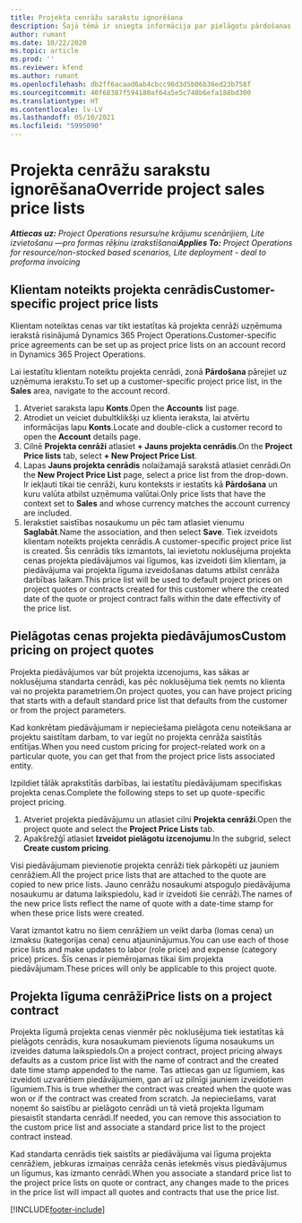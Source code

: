 ```yaml
---
title: Projekta cenrāžu sarakstu ignorēšana
description: Šajā tēmā ir sniegta informācija par pielāgotu pārdošanas cenrāžu izveidi.
author: rumant
ms.date: 10/22/2020
ms.topic: article
ms.prod: ''
ms.reviewer: kfend
ms.author: rumant
ms.openlocfilehash: db2ff6acaad6ab4cbcc98d3d5b06b36ed23b758f
ms.sourcegitcommit: 40f68387f594180af64a5e5c748b6efa188bd300
ms.translationtype: HT
ms.contentlocale: lv-LV
ms.lasthandoff: 05/10/2021
ms.locfileid: "5995090"
---
```

# <a name="override-project-sales-price-lists"></a><span data-ttu-id="ff1b8-103">Projekta cenrāžu sarakstu ignorēšana</span><span class="sxs-lookup"><span data-stu-id="ff1b8-103">Override project sales price lists</span></span>

<span data-ttu-id="ff1b8-104">_**Attiecas uz:** Project Operations resursu/ne krājumu scenārijiem, Lite izvietošanu —pro formas rēķinu izrakstīšanai_</span><span class="sxs-lookup"><span data-stu-id="ff1b8-104">_**Applies To:** Project Operations for resource/non-stocked based scenarios, Lite deployment - deal to proforma invoicing_</span></span>

## <a name="customer-specific-project-price-lists"></a><span data-ttu-id="ff1b8-105">Klientam noteikts projekta cenrādis</span><span class="sxs-lookup"><span data-stu-id="ff1b8-105">Customer-specific project price lists</span></span>

<span data-ttu-id="ff1b8-106">Klientam noteiktas cenas var tikt iestatītas kā projekta cenrāži uzņēmuma ierakstā risinājumā Dynamics 365 Project Operations.</span><span class="sxs-lookup"><span data-stu-id="ff1b8-106">Customer-specific price agreements can be set up as project price lists on an account record in Dynamics 365 Project Operations.</span></span>

<span data-ttu-id="ff1b8-107">Lai iestatītu klientam noteiktu projekta cenrādi, zonā **Pārdošana** pārejiet uz uzņēmuma ierakstu.</span><span class="sxs-lookup"><span data-stu-id="ff1b8-107">To set up a customer-specific project price list, in the **Sales** area, navigate to the account record.</span></span>

1. <span data-ttu-id="ff1b8-108">Atveriet saraksta lapu **Konts**.</span><span class="sxs-lookup"><span data-stu-id="ff1b8-108">Open the **Accounts** list page.</span></span>
2. <span data-ttu-id="ff1b8-109">Atrodiet un veiciet dubultklikšķi uz klienta ieraksta, lai atvērtu informācijas lapu **Konts**.</span><span class="sxs-lookup"><span data-stu-id="ff1b8-109">Locate and double-click a customer record to open the **Account** details page.</span></span>
3. <span data-ttu-id="ff1b8-110">Cilnē **Projekta cenrāži** atlasiet **+ Jauns projekta cenrādis**.</span><span class="sxs-lookup"><span data-stu-id="ff1b8-110">On the **Project Price lists** tab, select **+ New Project Price List**.</span></span>
4. <span data-ttu-id="ff1b8-111">Lapas **Jauns projekta cenrādis** nolaižamajā sarakstā atlasiet cenrādi.</span><span class="sxs-lookup"><span data-stu-id="ff1b8-111">On the **New Project Price List** page, select a price list from the drop-down.</span></span> <span data-ttu-id="ff1b8-112">Ir iekļauti tikai tie cenrāži, kuru konteksts ir iestatīts kā **Pārdošana** un kuru valūta atbilst uzņēmuma valūtai.</span><span class="sxs-lookup"><span data-stu-id="ff1b8-112">Only price lists that have the context set to **Sales** and whose currency matches the account currency are included.</span></span>
5. <span data-ttu-id="ff1b8-113">Ierakstiet saistības nosaukumu un pēc tam atlasiet vienumu **Saglabāt**.</span><span class="sxs-lookup"><span data-stu-id="ff1b8-113">Name the association, and then select **Save**.</span></span> <span data-ttu-id="ff1b8-114">Tiek izveidots klientam noteikts projekta cenrādis.</span><span class="sxs-lookup"><span data-stu-id="ff1b8-114">A customer-specific project price list is created.</span></span> <span data-ttu-id="ff1b8-115">Šis cenrādis tiks izmantots, lai ievietotu noklusējuma projekta cenas projekta piedāvājumos vai līgumos, kas izveidoti šim klientam, ja piedāvājuma vai projekta līguma izveidošanas datums atbilst cenrāža darbības laikam.</span><span class="sxs-lookup"><span data-stu-id="ff1b8-115">This price list will be used to default project prices on project quotes or contracts created for this customer where the created date of the quote or project contract falls within the date effectivity of the price list.</span></span>

## <a name="custom-pricing-on-project-quotes"></a><span data-ttu-id="ff1b8-116">Pielāgotas cenas projekta piedāvājumos</span><span class="sxs-lookup"><span data-stu-id="ff1b8-116">Custom pricing on project quotes</span></span>

<span data-ttu-id="ff1b8-117">Projekta piedāvājumos var būt projekta izcenojums, kas sākas ar noklusējuma standarta cenrādi, kas pēc noklusējuma tiek ņemts no klienta vai no projekta parametriem.</span><span class="sxs-lookup"><span data-stu-id="ff1b8-117">On project quotes, you can have project pricing that starts with a default standard price list that defaults from the customer or from the project parameters.</span></span>

<span data-ttu-id="ff1b8-118">Kad konkrētam piedāvājumam ir nepieciešama pielāgota cenu noteikšana ar projektu saistītam darbam, to var iegūt no projekta cenrāža saistītās entītijas.</span><span class="sxs-lookup"><span data-stu-id="ff1b8-118">When you need custom pricing for project-related work on a particular quote, you can get that from the project price lists associated entity.</span></span>

<span data-ttu-id="ff1b8-119">Izpildiet tālāk aprakstītās darbības, lai iestatītu piedāvājumam specifiskas projekta cenas.</span><span class="sxs-lookup"><span data-stu-id="ff1b8-119">Complete the following steps to set up quote-specific project pricing.</span></span>

1. <span data-ttu-id="ff1b8-120">Atveriet projekta piedāvājumu un atlasiet cilni **Projekta cenrāži**.</span><span class="sxs-lookup"><span data-stu-id="ff1b8-120">Open the project quote and select the **Project Price Lists** tab.</span></span>
2. <span data-ttu-id="ff1b8-121">Apakšrežģī atlasiet **Izveidot pielāgotu izcenojumu**.</span><span class="sxs-lookup"><span data-stu-id="ff1b8-121">In the subgrid, select **Create custom pricing**.</span></span>

<span data-ttu-id="ff1b8-122">Visi piedāvājumam pievienotie projekta cenrāži tiek pārkopēti uz jauniem cenrāžiem.</span><span class="sxs-lookup"><span data-stu-id="ff1b8-122">All the project price lists that are attached to the quote are copied to new price lists.</span></span> <span data-ttu-id="ff1b8-123">Jauno cenrāžu nosaukumi atspoguļo piedāvājuma nosaukumu ar datuma laikspiedolu, kad ir izveidoti šie cenrāži.</span><span class="sxs-lookup"><span data-stu-id="ff1b8-123">The names of the new price lists reflect the name of quote with a date-time stamp for when these price lists were created.</span></span>

<span data-ttu-id="ff1b8-124">Varat izmantot katru no šiem cenrāžiem un veikt darba (lomas cena) un izmaksu (kategorijas cena) cenu atjauninājumus.</span><span class="sxs-lookup"><span data-stu-id="ff1b8-124">You can use each of those price lists and make updates to labor (role price) and expense (category price) prices.</span></span> <span data-ttu-id="ff1b8-125">Šīs cenas ir piemērojamas tikai šim projekta piedāvājumam.</span><span class="sxs-lookup"><span data-stu-id="ff1b8-125">These prices will only be applicable to this project quote.</span></span>

## <a name="price-lists-on-a-project-contract"></a><span data-ttu-id="ff1b8-126">Projekta līguma cenrāži</span><span class="sxs-lookup"><span data-stu-id="ff1b8-126">Price lists on a project contract</span></span>

<span data-ttu-id="ff1b8-127">Projekta līgumā projekta cenas vienmēr pēc noklusējuma tiek iestatītas kā pielāgots cenrādis, kura nosaukumam pievienots līguma nosaukums un izveides datuma laikspiedols.</span><span class="sxs-lookup"><span data-stu-id="ff1b8-127">On a project contract, project pricing always defaults as a custom price list with the name of contract and the created date time stamp appended to the name.</span></span> <span data-ttu-id="ff1b8-128">Tas attiecas gan uz līgumiem, kas izveidoti uzvarētiem piedāvājumiem, gan arī uz pilnīgi jauniem izveidotiem līgumiem.</span><span class="sxs-lookup"><span data-stu-id="ff1b8-128">This is true whether the contract was created when the quote was won or if the contract was created from scratch.</span></span> <span data-ttu-id="ff1b8-129">Ja nepieciešams, varat noņemt šo saistību ar pielāgoto cenrādi un tā vietā projekta līgumam piesaistīt standarta cenrādi.</span><span class="sxs-lookup"><span data-stu-id="ff1b8-129">If needed, you can remove this association to the custom price list and associate a standard price list to the project contract instead.</span></span>

<span data-ttu-id="ff1b8-130">Kad standarta cenrādis tiek saistīts ar piedāvājuma vai līguma projekta cenrāžiem, jebkuras izmaiņas cenrāža cenās ietekmēs visus piedāvājumus un līgumus, kas izmanto cenrādi.</span><span class="sxs-lookup"><span data-stu-id="ff1b8-130">When you associate a standard price list to the project price lists on quote or contract, any changes made to the prices in the price list will impact all quotes and contracts that use the price list.</span></span>


[!INCLUDE[footer-include](../includes/footer-banner.md)]